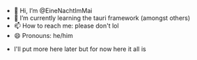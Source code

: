 - 👋 Hi, I’m @EineNachtImMai
- 🌱 I’m currently learning the tauri framework (amongst others)
- 📫 How to reach me: please don't lol
- 😄 Pronouns: he/him
<!--- 😄 Pronouns: whatever you want
- 📫 How to reach me: please don't lol-->

- I'll put more here later but for now here it all is

<!---
EineNachtImMai/EineNachtImMai is a ✨ special ✨ repository because its `README.md` (this file) appears on your GitHub profile.
You can click the Preview link to take a look at your changes.
--->
